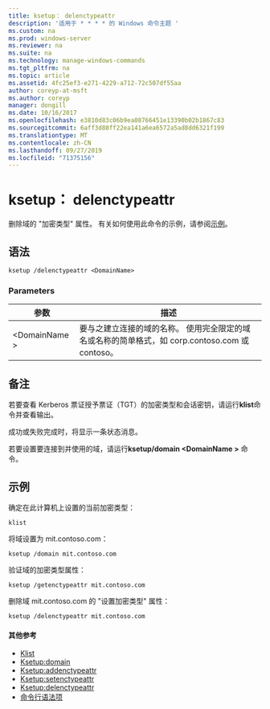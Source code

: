 ```yaml
---
title: ksetup： delenctypeattr
description: '适用于 * * * * 的 Windows 命令主题 '
ms.custom: na
ms.prod: windows-server
ms.reviewer: na
ms.suite: na
ms.technology: manage-windows-commands
ms.tgt_pltfrm: na
ms.topic: article
ms.assetid: 4fc25ef3-e271-4229-a712-72c507df55aa
author: coreyp-at-msft
ms.author: coreyp
manager: dongill
ms.date: 10/16/2017
ms.openlocfilehash: e3810d83c06b9ea08766451e13390b02b1867c83
ms.sourcegitcommit: 6aff3d88ff22ea141a6ea6572a5ad8dd6321f199
ms.translationtype: MT
ms.contentlocale: zh-CN
ms.lasthandoff: 09/27/2019
ms.locfileid: "71375156"
---
```

# <a name="ksetupdelenctypeattr"></a>ksetup： delenctypeattr



删除域的 "加密类型" 属性。 有关如何使用此命令的示例，请参阅[示例](#BKMK_Examples)。

## <a name="syntax"></a>语法

```
ksetup /delenctypeattr <DomainName> 
```

### <a name="parameters"></a>Parameters

|参数|描述|
|---------|-----------|
|\<DomainName >|要与之建立连接的域的名称。 使用完全限定的域名或名称的简单格式，如 corp.contoso.com 或 contoso。|

## <a name="remarks"></a>备注

若要查看 Kerberos 票证授予票证（TGT）的加密类型和会话密钥，请运行**klist**命令并查看输出。

成功或失败完成时，将显示一条状态消息。

若要设置要连接到并使用的域，请运行**ksetup/domain \<DomainName >** 命令。

## <a name="BKMK_Examples"></a>示例

确定在此计算机上设置的当前加密类型：
```
klist
```
将域设置为 mit.contoso.com：
```
ksetup /domain mit.contoso.com
```
验证域的加密类型属性：
```
ksetup /getenctypeattr mit.contoso.com
```
删除域 mit.contoso.com 的 "设置加密类型" 属性：
```
ksetup /delenctypeattr mit.contoso.com
```

#### <a name="additional-references"></a>其他参考

-   [Klist](klist.md)
-   [Ksetup:domain](ksetup-domain.md)
-   [Ksetup:addenctypeattr](ksetup-addenctypeattr.md)
-   [Ksetup:setenctypeattr](ksetup-setenctypeattr.md)
-   [Ksetup:delenctypeattr](ksetup-delenctypeattr.md)
-   [命令行语法项](command-line-syntax-key.md)